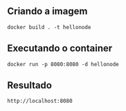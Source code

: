 ## Criando a imagem

`docker build . -t hellonode`

## Executando o container

`docker run -p 8080:8080 -d hellonode`

## Resultado

`http://localhost:8080`
